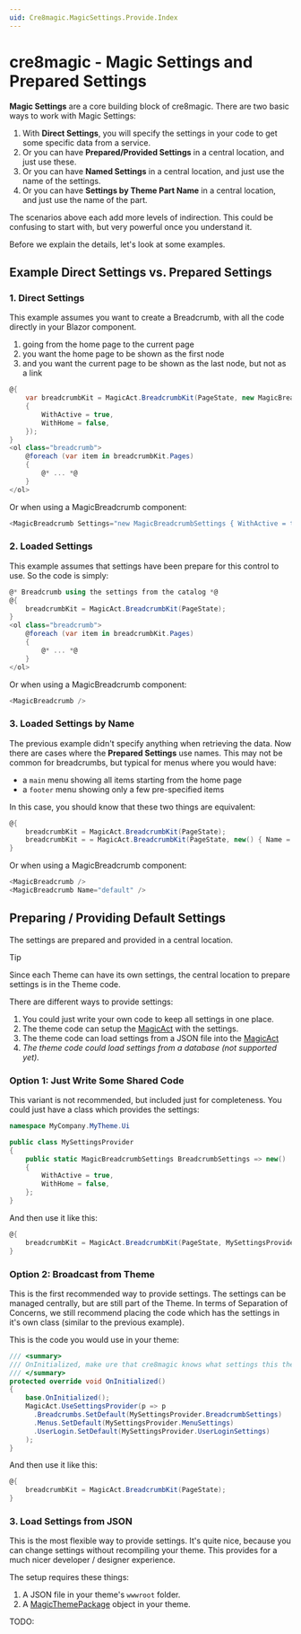 ```yaml
---
uid: Cre8magic.MagicSettings.Provide.Index
---
```


# cre8magic - Magic Settings and Prepared Settings

**Magic Settings** are a core building block of cre8magic.
There are two basic ways to work with Magic Settings:

1. With **Direct Settings**, you will specify the settings in your code to get some specific data from a service.
2. Or you can have **Prepared/Provided Settings** in a central location, and just use these.
3. Or you can have **Named Settings** in a central location, and just use the name of the settings.
4. Or you can have **Settings by Theme Part Name** in a central location, and just use the name of the part.

The scenarios above each add more levels of indirection.
This could be confusing to start with, but very powerful once you understand it.

Before we explain the details, let's look at some examples.

## Example Direct Settings vs. Prepared Settings

### 1. Direct Settings

This example assumes you want to create a Breadcrumb, with all the code directly in your Blazor component.

1. going from the home page to the current page
1. you want the home page to be shown as the first node
1. and you want the current page to be shown as the last node, but not as a link

```csharp
@{
    var breadcrumbKit = MagicAct.BreadcrumbKit(PageState, new MagicBreadcrumbSettings
    {
        WithActive = true,
        WithHome = false,
    });
}
<ol class="breadcrumb">
    @foreach (var item in breadcrumbKit.Pages)
    {
        @* ... *@
    }
</ol>
```

Or when using a MagicBreadcrumb component:

```csharp
<MagicBreadcrumb Settings="new MagicBreadcrumbSettings { WithActive = true, WithHome = false }" />
```

### 2. Loaded Settings

This example assumes that settings have been prepare for this control to use.
So the code is simply:

```csharp
@* Breadcrumb using the settings from the catalog *@
@{
    breadcrumbKit = MagicAct.BreadcrumbKit(PageState);
}
<ol class="breadcrumb">
    @foreach (var item in breadcrumbKit.Pages)
    {
        @* ... *@
    }
</ol>
```

Or when using a MagicBreadcrumb component:

```csharp
<MagicBreadcrumb />
```

### 3. Loaded Settings by Name

The previous example didn't specify anything when retrieving the data.
Now there are cases where the **Prepared Settings** use names.
This may not be common for breadcrumbs, but typical for menus where you would have:

* a `main` menu showing all items starting from the home page
* a `footer` menu showing only a few pre-specified items

In this case, you should know that these two things are equivalent:

```csharp
@{
    breadcrumbKit = MagicAct.BreadcrumbKit(PageState);
    breadcrumbKit = = MagicAct.BreadcrumbKit(PageState, new() { Name = "default" });
}
```

Or when using a MagicBreadcrumb component:

```csharp
<MagicBreadcrumb />
<MagicBreadcrumb Name="default" />
```

## Preparing / Providing Default Settings

The settings are prepared and provided in a central location.

> [!TIP]
> Since each Theme can have its own settings,
> the central location to prepare settings is in the Theme code.

There are different ways to provide settings:

1. You could just write your own code to keep all settings in one place.
1. The theme code can setup the [MagicAct](xref:ToSic.Cre8magic.Act.IMagicAct) with the settings.
1. The theme code can load settings from a JSON file into the [MagicAct](xref:ToSic.Cre8magic.Act.IMagicAct)
1. _The theme code could load settings from a database (not supported yet)._

### Option 1: Just Write Some Shared Code

This variant is not recommended, but included just for completeness.
You could just have a class which provides the settings:

```csharp
namespace MyCompany.MyTheme.Ui

public class MySettingsProvider
{
    public static MagicBreadcrumbSettings BreadcrumbSettings => new()
    {
        WithActive = true,
        WithHome = false,
    };
}
```

And then use it like this:

```csharp
@{
    breadcrumbKit = MagicAct.BreadcrumbKit(PageState, MySettingsProvider.BreadcrumbSettings);
}
```

### Option 2: Broadcast from Theme

This is the first recommended way to provide settings.
The settings can be managed centrally, but are still part of the Theme.
In terms of Separation of Concerns, we still recommend placing the code which has the settings
in it's own class (similar to the previous example).

This is the code you would use in your theme:

```csharp
/// <summary>
/// OnInitialized, make ure that cre8magic knows what settings this theme wants.
/// </summary>
protected override void OnInitialized()
{
    base.OnInitialized();
    MagicAct.UseSettingsProvider(p => p
      .Breadcrumbs.SetDefault(MySettingsProvider.BreadcrumbSettings)
      .Menus.SetDefault(MySettingsProvider.MenuSettings)
      .UserLogin.SetDefault(MySettingsProvider.UserLoginSettings)
    );
}
```

And then use it like this:

```csharp
@{
    breadcrumbKit = MagicAct.BreadcrumbKit(PageState);
}
```

### 3. Load Settings from JSON

This is the most flexible way to provide settings.
It's quite nice, because you can change settings without recompiling your theme.
This provides for a much nicer developer / designer experience.

The setup requires these things:

1. A JSON file in your theme's `wwwroot` folder.
1. A [MagicThemePackage](xref:ToSic.Cre8magic.Themes.MagicThemePackage) object in your theme.

TODO:

